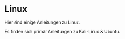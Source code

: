 # Linux


Hier sind einige Anleitungen zu Linux.

Es finden sich primär Anleitungen zu Kali-Linux & Ubuntu.
